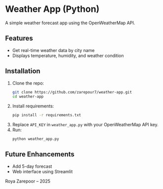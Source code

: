 # Weather App (Python)

A simple weather forecast app using the OpenWeatherMap API.

## Features
- Get real-time weather data by city name
- Displays temperature, humidity, and weather condition

## Installation
1. Clone the repo:
   ```bash
   git clone https://github.com/zarepour7/weather-app.git
   cd weather-app
   ```
2. Install requirements:
   ```bash
   pip install -r requirements.txt
   ```
3. Replace `API_KEY` in `weather_app.py` with your OpenWeatherMap API key.
4. Run:
   ```bash
   python weather_app.py
   ```

## Future Enhancements
- Add 5-day forecast
- Web interface using Streamlit


Roya Zarepoor – 2025  
